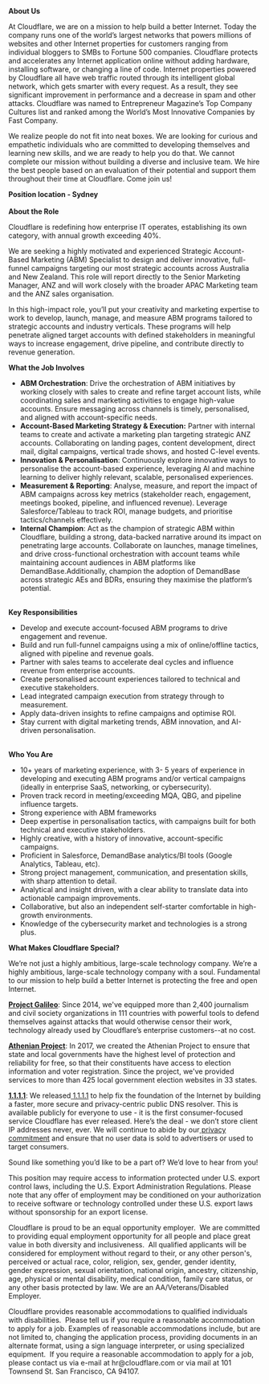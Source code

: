<div class="content-intro">
	<div><strong>About Us</strong></div>
	<div>
		<p>At Cloudflare, we are on a mission to help build a better Internet. Today the company runs one of the world’s largest networks that powers millions of websites and other Internet properties for customers ranging from individual bloggers to SMBs to Fortune 500 companies. Cloudflare protects and accelerates any Internet application online without adding hardware, installing software, or changing a line of code. Internet properties powered by Cloudflare all have web traffic routed through its intelligent global network, which gets smarter with every request. As a result, they see significant improvement in performance and a decrease in spam and other attacks. Cloudflare was named to Entrepreneur Magazine’s Top Company Cultures list and ranked among the World’s Most Innovative Companies by Fast Company.&nbsp;</p>
		<p><span style="font-weight: 400;">We realize people do not fit into neat boxes. We are looking for curious and empathetic individuals who are committed to developing themselves and learning new skills, and we are ready to help you do that. We cannot complete our mission without building a diverse and inclusive team. We hire the best people based on an evaluation of their potential and support them throughout their time at Cloudflare. Come join us!&nbsp;</span></p>
	</div>
</div>
<p><strong>Position location - Sydney<br><br>About the Role</strong></p>
<p>Cloudflare is redefining how enterprise IT operates, establishing its own category, with annual growth exceeding 40%.</p>
<p>We are seeking a highly motivated and experienced Strategic Account-Based Marketing (ABM) Specialist to design and deliver innovative, full-funnel campaigns targeting our most strategic accounts across Australia and New Zealand. This role will report directly to the Senior Marketing Manager, ANZ and will work closely with the broader APAC Marketing team and the ANZ sales organisation.</p>
<p>In this high-impact role, you’ll put your creativity and marketing expertise to work to develop, launch, manage, and measure ABM programs tailored to strategic accounts and industry verticals. These programs will help penetrate aligned target accounts with defined stakeholders in meaningful ways to increase engagement, drive pipeline, and contribute directly to revenue generation.</p>
<p><strong>What the Job Involves</strong></p>
<ul>
	<li><strong>ABM Orchestration</strong>: Drive the orchestration of ABM initiatives by working closely with sales to create and refine target account lists, while coordinating sales and marketing activities to engage high-value accounts. Ensure messaging across channels is timely, personalised, and aligned with account-specific needs.&nbsp;</li>
	<li><strong>Account-Based Marketing Strategy &amp; Execution:</strong> Partner with internal teams to create and activate a marketing plan targeting strategic ANZ accounts. Collaborating on landing pages, content development, direct mail, digital campaigns, vertical trade shows, and hosted C-level events.</li>
	<li><strong>Innovation &amp; Personalisation</strong>: Continuously explore innovative ways to personalise the account-based experience, leveraging AI and machine learning to deliver highly relevant, scalable, personalised experiences.</li>
	<li><strong>Measurement &amp; Reporting</strong>: Analyse, measure, and report the impact of ABM campaigns across key metrics (stakeholder reach, engagement, meetings booked, pipeline, and influenced revenue). Leverage Salesforce/Tableau to track ROI, manage budgets, and prioritise tactics/channels effectively.</li>
	<li><strong>Internal Champion</strong>: Act as the champion of strategic ABM within Cloudflare, building a strong, data-backed narrative around its impact on penetrating large accounts. Collaborate on launches, manage timelines, and drive cross-functional orchestration with account teams while maintaining account audiences in ABM platforms like DemandBase.Additionally, champion the adoption of DemandBase across strategic AEs and BDRs, ensuring they maximise the platform’s potential. <br><br></li>
</ul>
<p><strong>Key Responsibilities</strong></p>
<ul>
	<li>Develop and execute account-focused ABM programs to drive engagement and revenue.</li>
	<li>Build and run full-funnel campaigns using a mix of online/offline tactics, aligned with pipeline and revenue goals.</li>
	<li>Partner with sales teams to accelerate deal cycles and influence revenue from enterprise accounts.</li>
	<li>Create personalised account experiences tailored to technical and executive stakeholders.</li>
	<li>Lead integrated campaign execution from strategy through to measurement.</li>
	<li>Apply data-driven insights to refine campaigns and optimise ROI.</li>
	<li>Stay current with digital marketing trends, ABM innovation, and AI-driven personalisation.<br><br></li>
</ul>
<p><strong>Who You Are</strong></p>
<ul>
	<li>10+ years of marketing experience, with 3- 5 years of experience in developing and executing ABM programs and/or vertical campaigns (ideally in enterprise SaaS, networking, or cybersecurity).</li>
	<li>Proven track record in meeting/exceeding MQA, QBG, and pipeline influence targets.</li>
	<li>Strong experience with ABM frameworks</li>
	<li>Deep expertise in personalisation tactics, with campaigns built for both technical and executive stakeholders.</li>
	<li>Highly creative, with a history of innovative, account-specific campaigns.</li>
	<li>Proficient in Salesforce, DemandBase analytics/BI tools (Google Analytics, Tableau, etc).</li>
	<li>Strong project management, communication, and presentation skills, with sharp attention to detail.</li>
	<li>Analytical and insight driven, with a clear ability to translate data into actionable campaign improvements.</li>
	<li>Collaborative, but also an independent self-starter comfortable in high-growth environments.</li>
	<li>Knowledge of the cybersecurity market and technologies is a strong plus.</li>
</ul>
<div class="content-conclusion">
	<p><strong>What Makes Cloudflare Special?</strong></p>
	<p><span style="font-weight: 400;">We’re not just a highly ambitious, large-scale technology company. We’re a highly ambitious, large-scale technology company with a soul. Fundamental to our mission to help build a better Internet is protecting the free and open Internet.</span></p>
	<p><a href="https://blog.cloudflare.com/protecting-free-expression-online/"><strong>Project Galileo</strong></a><span style="font-weight: 400;">: Since 2014, we've equipped more than 2,400 journalism and civil society organizations in 111 countries with powerful tools to defend themselves against attacks that would otherwise censor their work, technology already used by Cloudflare’s enterprise customers--at no cost.</span></p>
	<p><strong><a href="https://www.cloudflare.com/athenian/">Athenian Project</a></strong><span style="font-weight: 400;">: In 2017, we created the Athenian Project to ensure that state and local governments have the highest level of protection and reliability for free, so that their constituents have access to election information and voter registration. Since the project, we've provided services to more than 425 local government election websites in 33 states.</span></p>
	<p><a href="https://1.1.1.1/"><strong>1.1.1.1</strong></a><span style="font-weight: 400;">: We released</span><a href="https://1.1.1.1/"> <span style="font-weight: 400;">1.1.1.1</span></a><span style="font-weight: 400;"> to help fix the foundation of the Internet by building a faster, more secure and privacy-centric public DNS resolver. This is available publicly for everyone to use - it is the first consumer-focused service Cloudflare has ever released. Here’s the deal - we don’t store client IP addresses never, ever. We will continue to abide by our</span><a href="https://developers.cloudflare.com/1.1.1.1/privacy/public-dns-resolver"> privacy commitment</a><span style="font-weight: 400;"> and ensure that no user data is sold to advertisers or used to target consumers.</span></p>
	<p><span style="font-weight: 400;">Sound like something you’d like to be a part of? We’d love to hear from you!</span></p>
	<p><span style="font-weight: 400;">This position may require access to information protected under U.S. export control laws, including the U.S. Export Administration Regulations. Please note that any offer of employment may be conditioned on your authorization to receive software or technology controlled under these U.S. export laws without sponsorship for an export license.</span></p>
	<p><span style="font-weight: 400;">Cloudflare is proud to be an equal opportunity employer. &nbsp;We are committed to providing equal employment opportunity for all people and place great value in both diversity and inclusiveness. &nbsp;All qualified applicants will be considered for employment without regard to their, or any other person's, perceived or actual</span> <span style="font-weight: 400;">race, color, religion, sex, gender, gender identity, gender expression, sexual orientation, national origin, ancestry, citizenship, age, physical or mental disability, medical condition, family care status, or any other basis protected by law. </span><span style="font-weight: 400;">We are an AA/Veterans/Disabled Employer.</span></p>
	<p><span style="font-weight: 400;">Cloudflare provides reasonable accommodations to qualified individuals with disabilities. &nbsp;Please tell us if you require a reasonable accommodation to apply for a job. Examples of reasonable accommodations include, but are not limited to, changing the application process, providing documents in an alternate format, using a sign language interpreter, or using specialized equipment. &nbsp;If you require a reasonable accommodation to apply for a job, please contact us via e-mail at </span><span style="font-weight: 400;">hr@cloudflare.com</span><span style="font-weight: 400;"> or via mail at 101 Townsend St. San Francisco, CA 94107.</span></p>
</div>